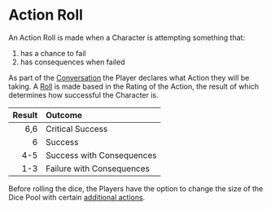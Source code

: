 # Action Roll

An Action Roll is made when a Character is attempting something that:

1. has a chance to fail
2. has consequences when failed

As part of the [Conversation](conversation.md) the Player declares what Action they will be taking. A [Roll](dice-pool.md) is made based in the Rating of the Action, the result of which determines how successful the Character is.

| Result  | Outcome |
| -------------: | :------------- |
| 6,6  | Critical Success |
| 6  | Success  |
| 4-5  | Success with Consequences  |
| 1-3  | Failure with Consequences  |

Before rolling the dice, the Players have the option to change the size of the Dice Pool with certain [additional actions](action-roll-additions.md).
